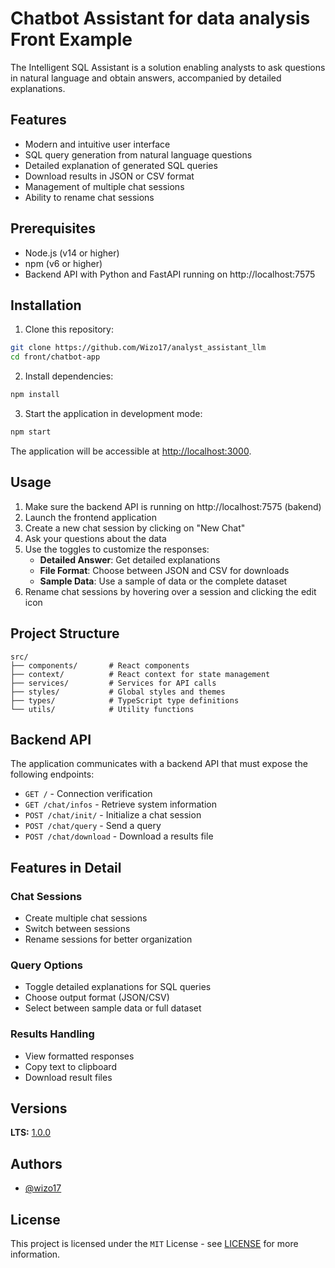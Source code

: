 # Chatbot Assistant for data analysis Front Example

The Intelligent SQL Assistant is a solution enabling analysts to ask questions in natural language and obtain answers, accompanied by detailed explanations.

## Features

- Modern and intuitive user interface
- SQL query generation from natural language questions
- Detailed explanation of generated SQL queries
- Download results in JSON or CSV format
- Management of multiple chat sessions
- Ability to rename chat sessions

## Prerequisites

- Node.js (v14 or higher)
- npm (v6 or higher)
- Backend API with Python and FastAPI running on http://localhost:7575

## Installation

1. Clone this repository:
```bash
git clone https://github.com/Wizo17/analyst_assistant_llm
cd front/chatbot-app
```

2. Install dependencies:
```bash
npm install
```

3. Start the application in development mode:
```bash
npm start
```

The application will be accessible at [http://localhost:3000](http://localhost:3000).

## Usage

1. Make sure the backend API is running on http://localhost:7575 (bakend)
2. Launch the frontend application
3. Create a new chat session by clicking on "New Chat"
4. Ask your questions about the data
5. Use the toggles to customize the responses:
   - **Detailed Answer**: Get detailed explanations
   - **File Format**: Choose between JSON and CSV for downloads
   - **Sample Data**: Use a sample of data or the complete dataset
6. Rename chat sessions by hovering over a session and clicking the edit icon

## Project Structure

```
src/
├── components/       # React components
├── context/          # React context for state management
├── services/         # Services for API calls
├── styles/           # Global styles and themes
├── types/            # TypeScript type definitions
└── utils/            # Utility functions
```

## Backend API

The application communicates with a backend API that must expose the following endpoints:

- `GET /` - Connection verification
- `GET /chat/infos` - Retrieve system information
- `POST /chat/init/` - Initialize a chat session
- `POST /chat/query` - Send a query
- `POST /chat/download` - Download a results file

## Features in Detail

### Chat Sessions
- Create multiple chat sessions
- Switch between sessions
- Rename sessions for better organization

### Query Options
- Toggle detailed explanations for SQL queries
- Choose output format (JSON/CSV)
- Select between sample data or full dataset

### Results Handling
- View formatted responses
- Copy text to clipboard
- Download result files

## Versions
**LTS:** [1.0.0](https://github.com/Wizo17/analyst_assistant_llm)

## Authors

* [@wizo17](https://github.com/Wizo17)

## License

This project is licensed under the ``MIT`` License - see [LICENSE](LICENSE) for more information.
